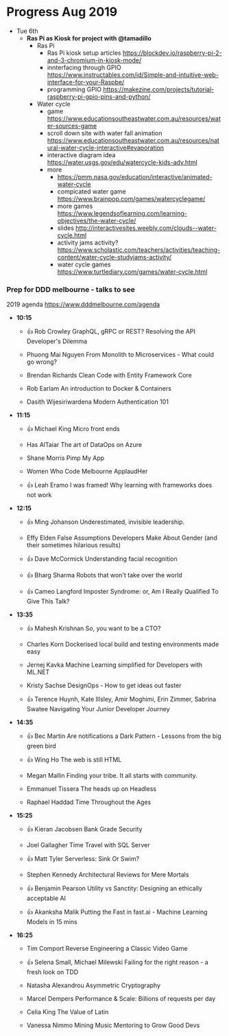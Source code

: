 # Progress Aug 2019

* Tue 6th
  * **Ras Pi as Kiosk for project with @tamadillo**
    - Ras Pi
      - Ras Pi kiosk setup articles https://blockdev.io/raspberry-pi-2-and-3-chromium-in-kiosk-mode/
      - innterfacing through GPIO https://www.instructables.com/id/Simple-and-intuitive-web-interface-for-your-Raspbe/
      - programming GPIO https://makezine.com/projects/tutorial-raspberry-pi-gpio-pins-and-python/
    - Water cycle
      - game https://www.educationsoutheastwater.com.au/resources/water-sources-game
      - scroll down site with water fall animation https://www.educationsoutheastwater.com.au/resources/natural-water-cycle-interactive#evaporation
      - interactive diagram idea https://water.usgs.gov/edu/watercycle-kids-adv.html
      - more
        - https://pmm.nasa.gov/education/interactive/animated-water-cycle
        - compicated water game https://www.brainpop.com/games/watercyclegame/
        - more games https://www.legendsoflearning.com/learning-objectives/the-water-cycle/
        - slides http://interactivesites.weebly.com/clouds--water-cycle.html
        - activity jams activity? https://www.scholastic.com/teachers/activities/teaching-content/water-cycle-studyjams-activity/
        - water cycle games https://www.turtlediary.com/games/water-cycle.html

### Prep for DDD melbourne - talks to see
  2019 agenda https://www.dddmelbourne.com/agenda

  * **10:15**
    - 👍 Rob Crowley
      GraphQL, gRPC or REST? Resolving the API Developer's Dilemma

    - Phuong Mai Nguyen
      From Monolith to Microservices - What could go wrong?

    - Brendan Richards
      Clean Code with Entity Framework Core

    - Rob Earlam
      An introduction to Docker & Containers

    - Dasith Wijesiriwardena
      Modern Authentication 101

  * **11:15**

    - 👍 Michael King
      Micro front ends

    - Has AlTaiar
      The art of DataOps on Azure

    - Shane Morris
      Pimp My App

    - Women Who Code Melbourne
      ApplaudHer

    - 👍 Leah Eramo
      I was framed! Why learning with frameworks does not work

  * **12:15**

    - 👍 Ming Johanson
      Underestimated, invisible leadership.

    - Effy Elden
      False Assumptions Developers Make About Gender (and their sometimes hilarious results)

    - 👍 Dave McCormick
      Understanding facial recognition

    - 👍 Bharg Sharma
      Robots that won't take over the world

    - 👍 Cameo Langford
      Imposter Syndrome: or, Am I Really Qualified To Give This Talk?

  * **13:35**

    - 👍 Mahesh Krishnan
      So, you want to be a CTO?

    - Charles Korn
      Dockerised local build and testing environments made easy

    - Jernej Kavka
      Machine Learning simplified for Developers with ML.NET

    - Kristy Sachse
      DesignOps - How to get ideas out faster

    - 👍 Terence Huynh, Kate Illsley, Amir Moghimi, Erin Zimmer, Sabrina Swatee
      Navigating Your Junior Developer Journey

  * **14:35**

    - 👍 Bec Martin
      Are notifications a Dark Pattern - Lessons from the big green bird

    - 👍 Wing Ho
      The web is still HTML

    - Megan Mallin
      Finding your tribe. It all starts with community.

    - Emmanuel Tissera
      The heads up on Headless

    - Raphael Haddad
      Time Throughout the Ages

  * **15:25**

    - 👍 Kieran Jacobsen
      Bank Grade Security

    - Joel Gallagher
      Time Travel with SQL Server

    - 👍 Matt Tyler
      Serverless: Sink Or Swim?

    - Stephen Kennedy
      Architectural Reviews for Mere Mortals

    - 👍 Benjamin Pearson
      Utility vs Sanctity: Designing an ethically acceptable AI

    - 👍 Akanksha Malik
      Putting the Fast in fast.ai - Machine Learning Models in 15 mins

  * **16:25**

    - Tim Comport
      Reverse Engineering a Classic Video Game

    - 👍 Selena Small, Michael Milewski
      Failing for the right reason - a fresh look on TDD

    - Natasha Alexandrou
      Asymmetric Cryptography

    - Marcel Dempers
      Performance & Scale: Billions of requests per day

    - Celia King
      The Value of Latin

    - Vanessa Nimmo
      Mining Music Mentoring to Grow Good Devs

